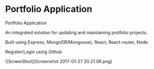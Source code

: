 # Portfolio Application
Portfolio Application

An integrated solution for updating and maintaining protfolio projects.

Built using Express, MongoDB(Mongoose), React, React-router, Node.

Register/Login using Github

![ScreenShot](Screenshot 2017-01-27 20.21.06.png)